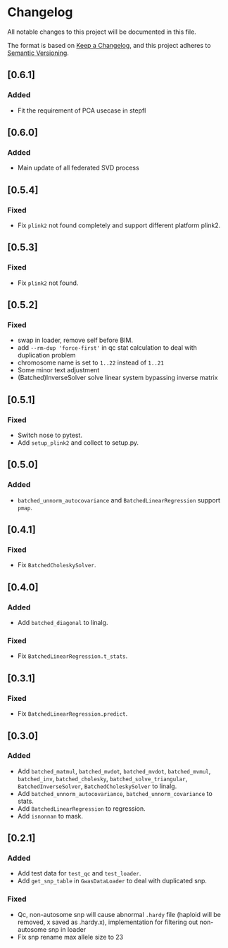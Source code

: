 # Changelog

All notable changes to this project will be documented in this file.

The format is based on [Keep a Changelog](https://keepachangelog.com/en/1.0.0/),
and this project adheres to [Semantic Versioning](https://semver.org/spec/v2.0.0.html).

## [0.6.1]

### Added

- Fit the requirement of PCA usecase in stepfl


## [0.6.0]

### Added

- Main update of all federated SVD process


## [0.5.4]

### Fixed

- Fix `plink2` not found completely and support different platform plink2.


## [0.5.3]

### Fixed

- Fix `plink2` not found.


## [0.5.2]

### Fixed

- swap in loader, remove self before BIM.
- add `--rm-dup 'force-first'` in qc stat calculation to deal with duplication problem
- chromosome name is set to `1..22` instead of `1..21`
- Some minor text adjustment
- (Batched)InverseSolver solve linear system bypassing inverse matrix


## [0.5.1]

### Fixed

- Switch nose to pytest.
- Add `setup_plink2` and collect to setup.py.


## [0.5.0]

### Added

- `batched_unnorm_autocovariance` and `BatchedLinearRegression` support `pmap`.


## [0.4.1]

### Fixed

- Fix `BatchedCholeskySolver`.


## [0.4.0]

### Added

- Add `batched_diagonal` to linalg.

### Fixed

- Fix `BatchedLinearRegression.t_stats`.


## [0.3.1]

### Fixed

- Fix `BatchedLinearRegression.predict`.


## [0.3.0]

### Added

- Add `batched_matmul`, `batched_mvdot`, `batched_mvdot`, `batched_mvmul`, `batched_inv`, `batched_cholesky`, `batched_solve_triangular`, `BatchedInverseSolver`, `BatchedCholeskySolver` to linalg.
- Add `batched_unnorm_autocovariance`, `batched_unnorm_covariance` to stats.
- Add `BatchedLinearRegression` to regression.
- Add `isnonnan` to mask.


## [0.2.1]

### Added

- Add test data for `test_qc` and `test_loader`.
- Add `get_snp_table` in `GwasDataLoader` to deal with duplicated snp.

### Fixed

- Qc, non-autosome snp will cause abnormal `.hardy` file (haploid will be removed, x saved as .hardy.x), implementation for filtering out non-autosome snp in loader
- Fix snp rename max allele size to 23
